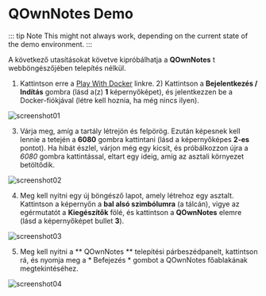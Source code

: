 # QOwnNotes Demo

::: tip
Note
This might not always work, depending on the current state of the demo environment.
:::

A következő utasításokat követve kipróbálhatja a **QOwnNotes** t webböngészőjében telepítés nélkül.

1) Kattintson erre a [Play With Docker](https://labs.play-with-docker.com/?stack=https://raw.githubusercontent.com/qownnotes/docker-desktop/main/examples/docker-compose.play-with-docker.yml&stack_name=desktop) linkre. 2) Kattintson a **Bejelentkezés / Indítás** gombra (lásd a(z) **1** képernyőképet), és jelentkezzen be a Docker-fiókjával (létre kell hoznia, ha még nincs ilyen).

![screenshot01](/img/demo/playwithdocker01.png)

3) Várja meg, amíg a tartály létrejön és felpörög. Ezután képesnek kell lennie a tetején a **6080** gombra kattintani (lásd a képernyőképes **2-es** pontot). Ha hibát észlel, várjon még egy kicsit, és próbálkozzon újra a *6080* gombra kattintással, eltart egy ideig, amíg az asztali környezet betöltődik.

![screenshot02](/img/demo/playwithdocker02.png)

4) Meg kell nyitni egy új böngésző lapot, amely létrehoz egy asztalt. Kattintson a képernyőn a **bal alsó szimbólumra** (a tálcán), vigye az egérmutatót a **Kiegészítők** fölé, és kattintson a **QOwnNotes** elemre (lásd a képernyőképet bullet **3**).

![screenshot03](/img/demo/playwithdocker03.png)

5) Meg kell nyitni a ** QOwnNotes ** telepítési párbeszédpanelt, kattintson rá, és nyomja meg a * Befejezés * gombot a QOwnNotes főablakának megtekintéséhez.

![screenshot04](/img/demo/playwithdocker04.png)

